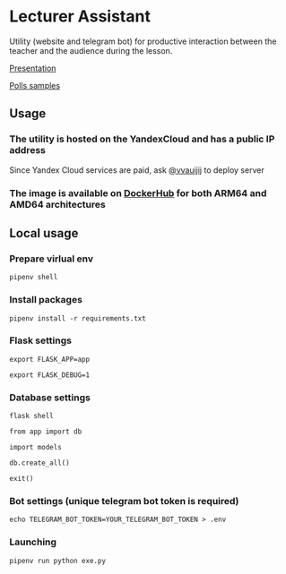 # Lecturer Assistant

Utility (website and telegram bot) for productive interaction between the teacher and the audience during the lesson. 

[Presentation](https://github.com/vvauijij/LecturerAssistant/blob/develop/Lecturer%20Assistant.pdf)

[Polls samples](https://github.com/vvauijij/LecturerAssistant/tree/develop/csv_templates)


## Usage

### The utility is hosted on the YandexСloud and has a public IP address 

Since Yandex Cloud services are paid, ask [@vvauijij](https://t.me/vvauijij) to deploy server


### The image is available on [DockerHub](https://hub.docker.com/r/vvauijij/lecturerassistant/tags) for both ARM64 and AMD64 architectures


## Local usage

### Prepare virlual env

```
pipenv shell 
```

### Install packages

```
pipenv install -r requirements.txt 
```


### Flask settings

``` 
export FLASK_APP=app

export FLASK_DEBUG=1
```

### Database settings

```
flask shell

from app import db

import models

db.create_all()

exit()
```

### Bot settings (unique telegram bot token is required)

```
echo TELEGRAM_BOT_TOKEN=YOUR_TELEGRAM_BOT_TOKEN > .env
```

### Launching

```
pipenv run python exe.py
```

